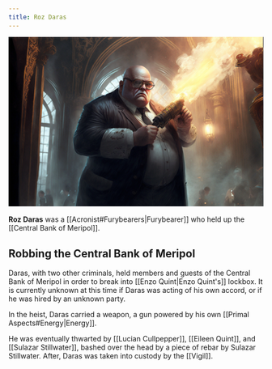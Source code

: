 ```yaml
---
title: Roz Daras
---
```


![Roz Daras with his Energy Weapon|500](./images/Morne_A_stout_man_that_looks_like_Danny_Devito_0e7dc2dd-2c82-46d7-adc1-ff31752d486f.png "right center horizontal")

**Roz Daras** was a [[Acronist#Furybearers|Furybearer]] who held up the [[Central Bank of Meripol]].

## Robbing the Central Bank of Meripol

Daras, with two other criminals, held members and guests of the Central Bank of Meripol in order to break into [[Enzo Quint|Enzo Quint's]] lockbox. It is currently unknown at this time if Daras was acting of his own accord, or if he was hired by an unknown party.

In the heist, Daras carried a weapon, a gun powered by his own [[Primal Aspects#Energy|Energy]].

He was eventually thwarted by [[Lucian Cullpepper]], [[Eileen Quint]], and [[Sulazar Stillwater]], bashed over the head by a piece of rebar by Sulazar Stillwater. After, Daras was taken into custody by the [[Vigil]].